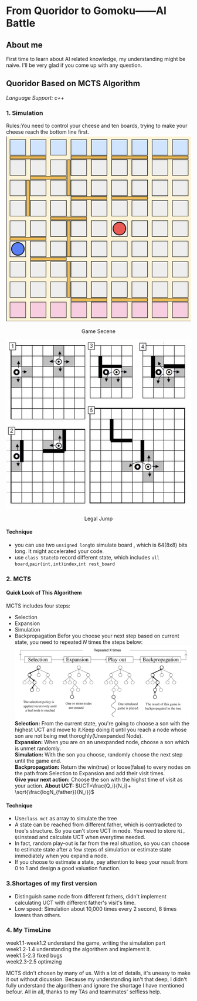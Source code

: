 # From Quoridor to Gomoku——AI Battle

## About me
First time to learn about AI related knowledge, my understanding might be naive. I'll be very glad if you come up with any question.

## Quoridor Based on MCTS Algorithm
*Language Support: c++*
### 1. Simulation
Rules:You need to control your cheese and ten boards, trying to make your cheese reach the bottom line first.
![GameScenen](https://raw.githubusercontent.com/Jianglai-0023/QuoridorAI_2022/main/images/%E6%88%AA%E5%B1%8F2022-07-17%2001.11.51%E7%9A%84%E5%89%AF%E6%9C%AC.png?token=GHSAT0AAAAAABTUJ5JE62ANUUFJAHJUPTC2YWTQPTA)
<center>Game Secene</center>

![Legal Jump](https://raw.githubusercontent.com/Jianglai-0023/QuoridorAI_2022/main/images/%E6%88%AA%E5%B1%8F2022-07-17%2002.28.31.png?token=GHSAT0AAAAAABTUJ5JFUI2BONSWBW2COCMYYWTQRAQ)
<center>Legal Jump</center>

#### Technique
* you can use two `unsigned long`to simulate board , which is 64(8x8) bits long. It might accelerated your code.
* use `class State`to record different state, which includes `ull board`,`pair(int,int)index`,`int rest_board`
### 2. MCTS
#### Quick Look of This Algorithem
MCTS  includes four steps:
* Selection
* Expansion
* Simulation
* Backpropagation
  Befor you choose your next step based on current state, you need to repeated *N* times the steps below:
  ![MCTS](https://raw.githubusercontent.com/Jianglai-0023/QuoridorAI_2022/main/images/%E6%88%AA%E5%B1%8F2022-07-17%2002.29.32.png?token=GHSAT0AAAAAABTUJ5JEHY7RO5FUVBRTGE6WYWTQRNA)
**Selection:** From the current state, you're going to choose a son with the highest UCT and move to it.Keep doing it until you reach a node whose son are not being met thoroghly(Unexpanded Node).  
**Expansion:**  When you are on an unexpanded node, choose a son which is unmet  randomly.  
**Simulation:** With the son you choose, randomly choose the next step until the game end.  
**Backpropagation:** Return the win(true) or loose(false) to every nodes on the path from Selection to Expansion and add their visit times.  
**Give your next action:** Choose the son with the highst time of visit as your action.
**About UCT:** $UCT=\frac{Q_i}{N_i}+ \sqrt{\frac{logN_{father}}{N_i}}$
#### Technique
* Use`class mct` as array to simulate the tree
* A state can be reached from different father, which is contradicted to tree's structure. So you can't store UCT in node. You need to store `Ni, Qi`instead and calculate UCT when everytime needed.
* In fact, random play-out is far from the real situation, so you can choose to estimate state after a few steps of simulation or estimate state immediately when you expand a node.
* If you choose to estimate a state, pay attention to keep your result from 0 to 1 and design a good valuation function.
### 3.Shortages of my first version
* Distinguish same node from different fathers, didn't implement calculating UCT with different father's visit's time.
* Low speed: Simulation about 10,000 times every 2 second, 8 times lowers than others.
### 4. My TimeLine
week1.1-week1.2 understand the game, writing the simulation part\
week1.2-1.4 understanding the algorithem and implement it.\
week1.5-2.3 fixed bugs\
week2.3-2.5 optimzing

MCTS didn't chosen by many of us. With a lot of details, it's uneasy to make it out without dicussion. Because my understanding isn't that deep, I didn't fully understand the algorithem and ignore the shortage I have mentioned befour.
All in all, thanks to my TAs and teammates' selfless help.